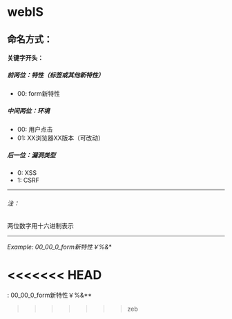 webIS
=====

命名方式：
-----

#### 关键字开头：

##### 前两位：特性（标签或其他新特性）

* 00: form新特性

##### 中间两位：环境

* 00: 用户点击
* 01: XX浏览器XX版本（可改动）

##### 后一位：漏洞类型

* 0: XSS
* 1: CSRF

-----

###### 注：

两位数字用十六进制表示

------

*Example: 00_00_0_form新特性￥%&**


<<<<<<< HEAD
=======
: 00_00_0_form新特性￥%&**


>>>>>>> zeb

